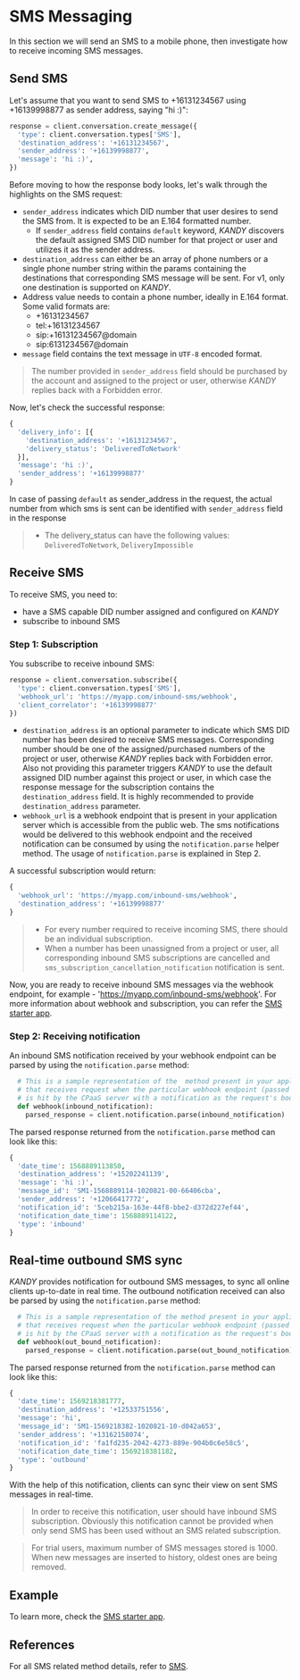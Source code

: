 # SMS Messaging
In this section we will send an SMS to a mobile phone, then investigate how to receive incoming SMS messages.

## Send SMS
Let's assume that you want to send SMS to +16131234567 using +16139998877 as sender address, saying "hi :)":

```python
response = client.conversation.create_message({
  'type': client.conversation.types['SMS'],
  'destination_address': '+16131234567',
  'sender_address': '+16139998877',
  'message': 'hi :)',
})
```
Before moving to how the response body looks, let's walk through the highlights on the SMS request:

+ `sender_address` indicates which DID number that user desires to send the SMS from. It is expected to be an E.164 formatted number.
    + If `sender_address` field contains `default` keyword, $KANDY$ discovers the default assigned SMS DID number for that project or user and utilizes it as the sender address.
+ `destination_address` can either be an array of phone numbers or a single phone number string within the params containing the destinations that corresponding SMS message will be sent. For v1, only one destination is supported on $KANDY$.
+ Address value needs to contain a phone number, ideally in E.164 format. Some valid formats are:
  - +16131234567
  - tel:+16131234567
  - sip:+16131234567@domain
  - sip:6131234567@domain
+ `message` field contains the text message in `UTF-8` encoded format.

> The number provided in `sender_address` field should be purchased by the account and assigned to the project or user, otherwise $KANDY$ replies back with a Forbidden error.

Now, let's check the successful response:

```python
{
  'delivery_info': [{
    'destination_address': '+16131234567',
    'delivery_status': 'DeliveredToNetwork'
  }],
  'message': 'hi :)',
  'sender_address': '+16139998877'
}
```
In case of passing `default` as sender_address in the request, the actual number from which sms is sent can be identified with `sender_address` field in the response

> + The delivery_status can have the following values: `DeliveredToNetwork`, `DeliveryImpossible`


## Receive SMS
To receive SMS, you need to:

+ have a SMS capable DID number assigned and configured on $KANDY$
+ subscribe to inbound SMS

### Step 1: Subscription
You subscribe to receive inbound SMS:

```python
response = client.conversation.subscribe({
  'type': client.conversation.types['SMS'],
  'webhook_url': 'https://myapp.com/inbound-sms/webhook',
  'client_correlator': '+16139998877'
})
```
<!-- test request/response and modify the params accordingly -->
+ `destination_address` is an optional parameter to indicate which SMS DID number has been desired to receive SMS messages. Corresponding number should be one of the assigned/purchased numbers of the project or user, otherwise $KANDY$ replies back with Forbidden error. Also not providing this parameter triggers $KANDY$ to use the default assigned DID number against this project or user, in which case the response message for the subscription contains the `destination_address` field. It is highly recommended to provide `destination_address` parameter.
+ `webhook_url` is a webhook endpoint that is present in your application server which is accessible from the public web. The sms notifications would be delivered to this webhook endpoint and the received notification can be consumed by using the `notification.parse` helper method. The usage of `notification.parse` is explained in Step 2.

A successful subscription would return:
```python
{
  'webhook_url': 'https://myapp.com/inbound-sms/webhook',
  'destination_address': '+16139998877'
}
```

> + For every number required to receive incoming SMS, there should be an individual subscription.
> + When a number has been unassigned from a project or user, all corresponding inbound SMS subscriptions are cancelled and `sms_subscription_cancellation_notification` notification is sent.

Now, you are ready to receive inbound SMS messages via the webhook endpoint, for example - 'https://myapp.com/inbound-sms/webhook'. For more information about webhook and subscription, you can refer the [SMS starter app](https://github.com/Kandy-IO/kandy-cpaas-python-sdk/tree/v1.2.2/examples/sms).

### Step 2: Receiving notification
An inbound SMS notification received by your webhook endpoint can be parsed by using the `notification.parse` method:

```python
  # This is a sample representation of the  method present in your application server
  # that receives request when the particular webhook endpoint (passed as webhook_url)
  # is hit by the CPaaS server with a notification as the request's body.
  def webhook(inbound_notification):
    parsed_response = client.notification.parse(inbound_notification)
```
The parsed response returned from the `notification.parse` method can look like this:
```python
{
  'date_time': 1568889113850,
  'destination_address': '+15202241139',
  'message': 'hi :)',
  'message_id': 'SM1-1568889114-1020821-00-66406cba',
  'sender_address': '+12066417772',
  'notification_id': '5ceb215a-163e-44f8-bbe2-d372d227ef44',
  'notification_date_time': 1568889114122,
  'type': 'inbound'
}
```

## Real-time outbound SMS sync
$KANDY$ provides notification for outbound SMS messages, to sync all online clients up-to-date in real time. The outbound notification received can also be parsed by using the `notification.parse` method:

```python
  # This is a sample representation of the method present in your application server
  # that receives request when the particular webhook endpoint (passed as webhook_url)
  # is hit by the CPaaS server with a notification as the request's body.
  def webhook(out_bound_notification):
    parsed_response = client.notification.parse(out_bound_notification)
```
The parsed response returned from the `notification.parse` method can look like this:

```python
{
  'date_time': 1569218381777,
  'destination_address': '+12533751556',
  'message': 'hi',
  'message_id': 'SM1-1569218382-1020821-10-d042a653',
  'sender_address': '+13162158074',
  'notification_id': 'fa1fd235-2042-4273-889e-904b0c6e58c5',
  'notification_date_time': 1569218381182,
  'type': 'outbound'
}
```
With the help of this notification, clients can sync their view on sent SMS messages in real-time.

> In order to receive this notification, user should have inbound SMS subscription. Obviously this notification cannot be provided when only send SMS has been used without an SMS related subscription.

> For trial users, maximum number of SMS messages stored is 1000. When new messages are inserted to history, oldest ones are being removed.

## Example
To learn more, check the [SMS starter app](https://github.com/Kandy-IO/kandy-cpaas-python-sdk/tree/v1.2.2/examples/sms).

## References
For all SMS related method details, refer to [SMS](/developer/references/python/1.2.0#sms-send).
